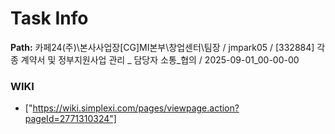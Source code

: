 # Task Info

**Path:** 카페24(주)\본사사업장\[CG]MI본부\창업센터\팀장 / jmpark05 / [332884] 각종 계약서 및 정부지원사업 관리 _ 담당자 소통_협의 / 2025-09-01_00-00-00

### WIKI
- ["https://wiki.simplexi.com/pages/viewpage.action?pageId=2771310324"]

